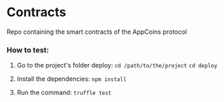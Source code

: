 # Contracts
Repo containing the smart contracts of the AppCoins protocol


### How to test:
1. Go to the project's folder deploy:
``` cd /path/to/the/project ```
``` cd deploy ```

2. Install the dependencies:
``` npm install ```

3. Run the command:
``` truffle test ```
